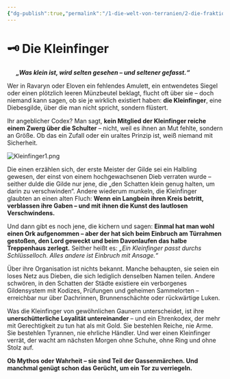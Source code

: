 ```yaml
---
{"dg-publish":true,"permalink":"/1-die-welt-von-terranien/2-die-fraktionen/2-kleinere-gruppierungen/kleinfinger/"}
---
```


# 🗝️ **Die Kleinfinger**
$\quad$
**_„Was klein ist, wird selten gesehen – und seltener gefasst.“_**

Wer in Ravaryn oder Eloven ein fehlendes Amulett, ein entwendetes Siegel oder einen plötzlich leeren Münzbeutel beklagt, flucht oft über sie – doch niemand kann sagen, ob sie je wirklich existiert haben: **die Kleinfinger**, eine Diebesgilde, über die man nicht spricht, sondern flüstert.

Ihr angeblicher Codex? Man sagt, **kein Mitglied der Kleinfinger reiche einem Zwerg über die Schulter** – nicht, weil es ihnen an Mut fehlte, sondern an Größe. Ob das ein Zufall oder ein uraltes Prinzip ist, weiß niemand mit Sicherheit.

![Kleinfinger1.png](/img/user/4%20Dateien/Illustrationen/Kleinfinger1.png)

Die einen erzählen sich, der erste Meister der Gilde sei ein Halbling gewesen, der einst von einem hochgewachsenen Dieb verraten wurde – seither dulde die Gilde nur jene, die „den Schatten klein genug halten, um darin zu verschwinden“. Andere wiederum munkeln, die Kleinfinger glaubten an einen alten Fluch: **Wenn ein Langbein ihren Kreis betritt, verblassen ihre Gaben – und mit ihnen die Kunst des lautlosen Verschwindens.**

Und dann gibt es noch jene, die kichern und sagen: **Einmal hat man wohl einen Ork aufgenommen – aber der hat sich beim Einbruch am Türrahmen gestoßen, den Lord geweckt und beim Davonlaufen das halbe Treppenhaus zerlegt.** Seither heißt es: _„Ein Kleinfinger passt durchs Schlüsselloch. Alles andere ist Einbruch mit Ansage.“_

Über ihre Organisation ist nichts bekannt. Manche behaupten, sie seien ein loses Netz aus Dieben, die sich lediglich denselben Namen teilen. Andere schwören, in den Schatten der Städte existiere ein verborgenes Gildensystem mit Kodizes, Prüfungen und geheimen Sammelorten – erreichbar nur über Dachrinnen, Brunnenschächte oder rückwärtige Luken.

Was die Kleinfinger von gewöhnlichen Gaunern unterscheidet, ist ihre **unerschütterliche Loyalität untereinander** – und ein Ehrenkodex, der mehr mit Gerechtigkeit zu tun hat als mit Gold. Sie bestehlen Reiche, nie Arme. Sie bestehlen Tyrannen, nie ehrliche Händler. Und wer einen Kleinfinger verrät, der wacht am nächsten Morgen ohne Schuhe, ohne Ring und ohne Stolz auf.

**Ob Mythos oder Wahrheit – sie sind Teil der Gassenmärchen. Und manchmal genügt schon das Gerücht, um ein Tor zu verriegeln.**